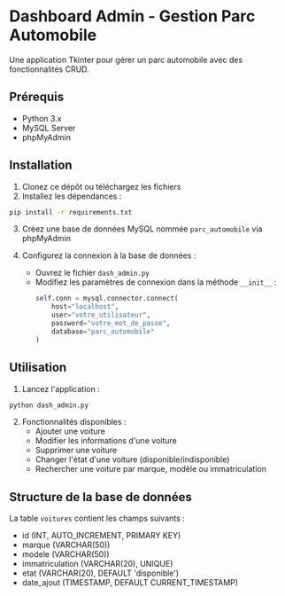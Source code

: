 # Dashboard Admin - Gestion Parc Automobile

Une application Tkinter pour gérer un parc automobile avec des fonctionnalités CRUD.

## Prérequis

- Python 3.x
- MySQL Server
- phpMyAdmin

## Installation

1. Clonez ce dépôt ou téléchargez les fichiers
2. Installez les dépendances :
```bash
pip install -r requirements.txt
```

3. Créez une base de données MySQL nommée `parc_automobile` via phpMyAdmin

4. Configurez la connexion à la base de données :
   - Ouvrez le fichier `dash_admin.py`
   - Modifiez les paramètres de connexion dans la méthode `__init__` :
     ```python
     self.conn = mysql.connector.connect(
         host="localhost",
         user="votre_utilisateur",
         password="votre_mot_de_passe",
         database="parc_automobile"
     )
     ```

## Utilisation

1. Lancez l'application :
```bash
python dash_admin.py
```

2. Fonctionnalités disponibles :
   - Ajouter une voiture
   - Modifier les informations d'une voiture
   - Supprimer une voiture
   - Changer l'état d'une voiture (disponible/indisponible)
   - Rechercher une voiture par marque, modèle ou immatriculation

## Structure de la base de données

La table `voitures` contient les champs suivants :
- id (INT, AUTO_INCREMENT, PRIMARY KEY)
- marque (VARCHAR(50))
- modele (VARCHAR(50))
- immatriculation (VARCHAR(20), UNIQUE)
- etat (VARCHAR(20), DEFAULT 'disponible')
- date_ajout (TIMESTAMP, DEFAULT CURRENT_TIMESTAMP) 